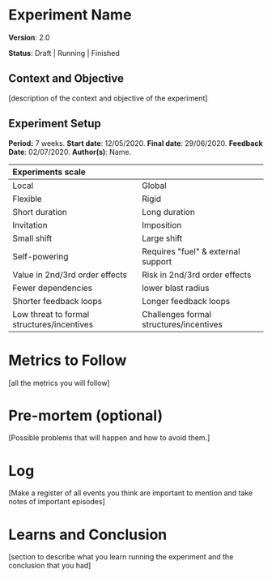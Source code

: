 # Experiment Name
**Version**: 2.0

**Status**: Draft | Running | Finished

## Context and Objective
[description of the context and objective of the experiment]

## Experiment Setup
**Period:** 7 weeks.
**Start date**: 12/05/2020.
**Final date**: 29/06/2020.
**Feedback Date**: 02/07/2020.
**Author(s)**: Name.

|Experiments scale| |
|:----|:----|
|Local|Global|
|Flexible|Rigid|
|Short duration|Long duration|
|Invitation|Imposition|
|Small shift|Large shift|
|Self-powering|Requires "fuel" & external support|
|Value in 2nd/3rd order effects|Risk in 2nd/3rd order effects|
|Fewer dependencies| lower blast radius|More dependencies| higher blast radius|
|Shorter feedback loops|Longer feedback loops|
|Low threat to formal structures/incentives|Challenges formal structures/incentives|

# Metrics to Follow
[all the metrics you will follow]

# Pre-mortem (optional)
[Possible problems that will happen and how to avoid them.]

# Log
[Make a register of all events you think are important to mention and take notes of important episodes]

# Learns and Conclusion
[section to describe what you learn running the experiment and the conclusion that you had]

